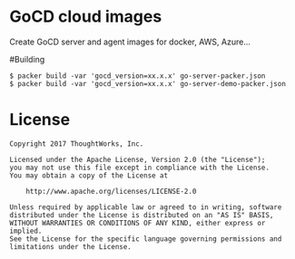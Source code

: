# GoCD cloud images

Create GoCD server and agent images for docker, AWS, Azure...

#Building

```
$ packer build -var 'gocd_version=xx.x.x' go-server-packer.json
$ packer build -var 'gocd_version=xx.x.x' go-server-demo-packer.json
```

# License

```plain
Copyright 2017 ThoughtWorks, Inc.

Licensed under the Apache License, Version 2.0 (the "License");
you may not use this file except in compliance with the License.
You may obtain a copy of the License at

    http://www.apache.org/licenses/LICENSE-2.0

Unless required by applicable law or agreed to in writing, software
distributed under the License is distributed on an "AS IS" BASIS,
WITHOUT WARRANTIES OR CONDITIONS OF ANY KIND, either express or implied.
See the License for the specific language governing permissions and
limitations under the License.
```
